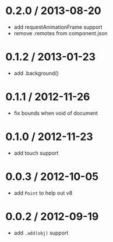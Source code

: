
0.2.0 / 2013-08-20 
==================

 * add requestAnimationFrame support
 * remove .remotes from component.json

0.1.2 / 2013-01-23 
==================

  * add .background()

0.1.1 / 2012-11-26 
==================

  * fix bounds when void of document

0.1.0 / 2012-11-23 
==================

  * add touch support

0.0.3 / 2012-10-05 
==================

  * add `Point` to help out v8

0.0.2 / 2012-09-19 
==================

  * add `.add(obj)` support
